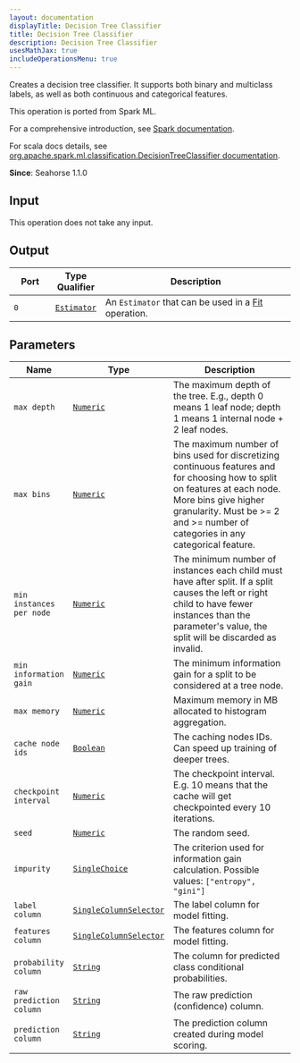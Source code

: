 ```yaml
---
layout: documentation
displayTitle: Decision Tree Classifier
title: Decision Tree Classifier
description: Decision Tree Classifier
usesMathJax: true
includeOperationsMenu: true
---
```

Creates a decision tree classifier.
It supports both binary and multiclass labels,
as well as both continuous and categorical features.

This operation is ported from Spark ML.


For a comprehensive introduction, see
<a target="_blank" href="https://spark.apache.org/docs/1.6.0/ml-classification-regression.html#decision-tree-classifier">Spark documentation</a>.


For scala docs details, see
<a target="_blank" href="http://spark.apache.org/docs/1.6.0/api/scala/index.html#org.apache.spark.ml.classification.DecisionTreeClassifier">org.apache.spark.ml.classification.DecisionTreeClassifier documentation</a>.

**Since**: Seahorse 1.1.0

## Input

This operation does not take any input.

## Output


<table>
<thead>
<tr>
<th style="width:15%">Port</th>
<th style="width:15%">Type Qualifier</th>
<th style="width:70%">Description</th>
</tr>
</thead>
<tbody>
    <tr><td><code>0</code></td><td><code><a href="../classes/estimator.html">Estimator</a></code></td><td>An <code>Estimator</code> that can be used in a <a href="fit.html">Fit</a> operation.</td></tr>
</tbody>
</table>


## Parameters


<table class="table">
<thead>
<tr>
<th style="width:15%">Name</th>
<th style="width:15%">Type</th>
<th style="width:70%">Description</th>
</tr>
</thead>
<tbody>

<tr>
<td><code>max depth</code></td>
<td><code><a href="../parameter_types.html#numeric">Numeric</a></code></td>
<td>The maximum depth of the tree. E.g., depth 0 means 1 leaf node; depth 1 means 1 internal node + 2 leaf nodes.</td>
</tr>

<tr>
<td><code>max bins</code></td>
<td><code><a href="../parameter_types.html#numeric">Numeric</a></code></td>
<td>The maximum number of bins used for discretizing continuous features and for choosing how to split on features at each node. More bins give higher granularity. Must be >= 2 and >= number of categories in any categorical feature.</td>
</tr>

<tr>
<td><code>min instances per node</code></td>
<td><code><a href="../parameter_types.html#numeric">Numeric</a></code></td>
<td>The minimum number of instances each child must have after split. If a split causes the left or right child to have fewer instances than the parameter's value, the split will be discarded as invalid.</td>
</tr>

<tr>
<td><code>min information gain</code></td>
<td><code><a href="../parameter_types.html#numeric">Numeric</a></code></td>
<td>The minimum information gain for a split to be considered at a tree node.</td>
</tr>

<tr>
<td><code>max memory</code></td>
<td><code><a href="../parameter_types.html#numeric">Numeric</a></code></td>
<td>Maximum memory in MB allocated to histogram aggregation.</td>
</tr>

<tr>
<td><code>cache node ids</code></td>
<td><code><a href="../parameter_types.html#boolean">Boolean</a></code></td>
<td>The caching nodes IDs. Can speed up training of deeper trees.</td>
</tr>

<tr>
<td><code>checkpoint interval</code></td>
<td><code><a href="../parameter_types.html#numeric">Numeric</a></code></td>
<td>The checkpoint interval. E.g. 10 means that the cache will get checkpointed
every 10 iterations.</td>
</tr>

<tr>
<td><code>seed</code></td>
<td><code><a href="../parameter_types.html#numeric">Numeric</a></code></td>
<td>The random seed.</td>
</tr>

<tr>
<td><code>impurity</code></td>
<td><code><a href="../parameter_types.html#single-choice">SingleChoice</a></code></td>
<td>The criterion used for information gain calculation. Possible values: <code>["entropy", "gini"]</code></td>
</tr>

<tr>
<td><code>label column</code></td>
<td><code><a href="../parameter_types.html#single-column-selector">SingleColumnSelector</a></code></td>
<td>The label column for model fitting.</td>
</tr>

<tr>
<td><code>features column</code></td>
<td><code><a href="../parameter_types.html#single-column-selector">SingleColumnSelector</a></code></td>
<td>The features column for model fitting.</td>
</tr>

<tr>
<td><code>probability column</code></td>
<td><code><a href="../parameter_types.html#string">String</a></code></td>
<td>The column for predicted class conditional probabilities.</td>
</tr>

<tr>
<td><code>raw prediction column</code></td>
<td><code><a href="../parameter_types.html#string">String</a></code></td>
<td>The raw prediction (confidence) column.</td>
</tr>

<tr>
<td><code>prediction column</code></td>
<td><code><a href="../parameter_types.html#string">String</a></code></td>
<td>The prediction column created during model scoring.</td>
</tr>

</tbody>
</table>

